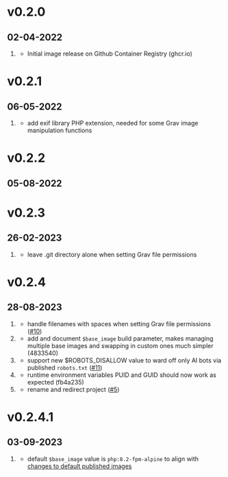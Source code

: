 # v0.2.0
## 02-04-2022

1. [](#new)
    * Initial image release on Github Container Registry (ghcr.io)

# v0.2.1
## 06-05-2022

1. [](#improved)
    * add exif library PHP extension, needed for some Grav image manipulation functions

# v0.2.2
## 05-08-2022

# v0.2.3
## 26-02-2023

1. [](#bugfix)
    * leave .git directory alone when setting Grav file permissions

# v0.2.4
## 28-08-2023

1. [](#bugfix)
    * handle filenames with spaces when setting Grav file permissions ([#10](https://github.com/hughbris/grav-daddy/issues/10))
2. [](#new)
    * add and document `$base_image` build parameter, makes managing multiple base images and swapping in custom ones much simpler (4833540)
3. [](#new)
    * support new $ROBOTS_DISALLOW value to ward off only AI bots via published `robots.txt` ([#11](https://github.com/hughbris/grav-daddy/issues/11))
4. [](#bugfix)
    * runtime environment variables PUID and GUID should now work as expected (fb4a235)
5. [](#improved)
    * rename and redirect project ([#5](https://github.com/hughbris/grav-daddy/issues/5))

# v0.2.4.1
## 03-09-2023

1. [](#improved)
    * default `$base_image` value is `php:8.2-fpm-alpine` to align with [changes to default published images](https://github.com/hughbris/cadaver/discussions/8)
